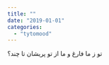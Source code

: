 ```yaml
---
title: ""
date: "2019-01-01"
categories: 
  - "tytomood"
---
```


تو ز ما فارغ و ما از تو پریشان تا چند؟
